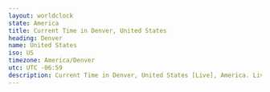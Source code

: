 ```yaml
---
layout: worldclock
state: America
title: Current Time in Denver, United States
heading: Denver
name: United States
iso: US
timezone: America/Denver
utc: UTC -06:59
description: Current Time in Denver, United States [Live], America. Live update now time in Denver, timezone America/Denver, UTC -06:59, Country ISO code & Current Local Time.
---
```


